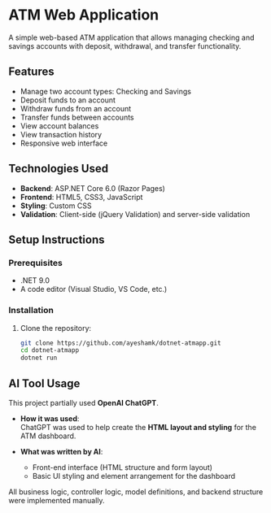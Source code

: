 # ATM Web Application

A simple web-based ATM application that allows managing checking and savings accounts with deposit, withdrawal, and transfer functionality.

## Features

- Manage two account types: Checking and Savings
- Deposit funds to an account
- Withdraw funds from an account
- Transfer funds between accounts
- View account balances
- View transaction history
- Responsive web interface

## Technologies Used

- **Backend**: ASP.NET Core 6.0 (Razor Pages)
- **Frontend**: HTML5, CSS3, JavaScript
- **Styling**: Custom CSS
- **Validation**: Client-side (jQuery Validation) and server-side validation

## Setup Instructions

### Prerequisites

- .NET 9.0
- A code editor (Visual Studio, VS Code, etc.)

### Installation

1. Clone the repository:
   ```bash
   git clone https://github.com/ayeshamk/dotnet-atmapp.git
   cd dotnet-atmapp
   dotnet run
## AI Tool Usage

This project partially used **OpenAI ChatGPT**.

- **How it was used**:  
  ChatGPT was used to help create the **HTML layout and styling** for the ATM dashboard.

- **What was written by AI**:  
  - Front-end interface (HTML structure and form layout)
  - Basic UI styling and element arrangement for the dashboard

All business logic, controller logic, model definitions, and backend structure were implemented manually.